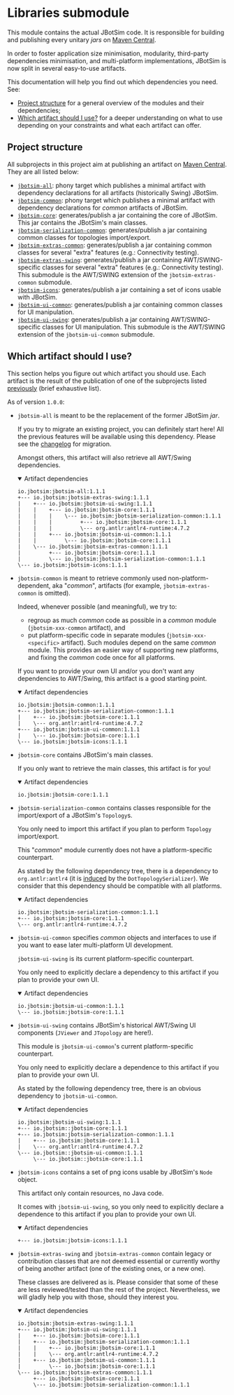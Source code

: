# Libraries submodule

This module contains the actual JBotSim code. It is responsible for building and publishing every unitary *jars* on 
[Maven Central][maven-central-jbotsim].

In order to foster application size minimisation, modularity, third-party dependencies minimisation, and multi-platform
implementations, JBotSim is now split in several easy-to-use artifacts.  

This documentation will help you find out which dependencies you need. See:
* [Project structure](#project-structure) for a general overview of the modules and their dependencies;
* [Which artifact should I use?](#which-artifact-should-i-use) for a deeper understanding on what to use depending on 
your constraints and what each artifact can offer.

## Project structure
All subprojects in this project aim at publishing an artifact on 
[Maven Central][maven-central-jbotsim]. 
They are all listed below:

* [`jbotsim-all`](./jbotsim-all/README.md): phony target which publishes a minimal artifact with dependency declarations 
for all artifacts (historically Swing) JBotSim.
* [`jbotsim-common`](./jbotsim-common/README.md): phony target which publishes a minimal artifact with dependency 
declarations for *common* artifacts of JBotSim.
* [`jbotsim-core`](./jbotsim-core/README.md): generates/publish a jar containing the core of JBotSim.
This jar contains the JBotSim's main classes.
* [`jbotsim-serialization-common`](./jbotsim-serialization-common/README.md): generates/publish a jar containing common classes for 
topologies import/export.
* [`jbotsim-extras-common`](./jbotsim-extras-common/README.md): generates/publish a jar containing common classes for
 several "extra" features (e.g.: Connectivity testing).
* [`jbotsim-extras-swing`](./jbotsim-extras-swing/README.md): generates/publish a jar containing AWT/SWING-specific 
classes for several "extra" features (e.g.: Connectivity testing).
  This submodule is the AWT/SWING extension of the `jbotsim-extras-common` submodule.
* [`jbotsim-icons`](./jbotsim-icons/README.md): generates/publish a jar containing a set of icons usable with JBotSim.
* [`jbotsim-ui-common`](./jbotsim-ui-common/README.md): generates/publish a jar containing common classes for UI 
manipulation.
* [`jbotsim-ui-swing`](./jbotsim-ui-swing/README.md): generates/publish a jar containing AWT/SWING-specific classes 
for UI manipulation.
  This submodule is the AWT/SWING extension of the `jbotsim-ui-common` submodule.



## Which artifact should I use?
This section helps you figure out which artifact you should use. 
Each artifact is the result of the publication of one of the subprojects listed [previously](#project-structure) 
(brief exhaustive list). 

As of version `1.0.0`:
* `jbotsim-all` is meant to be the replacement of the former JBotSim *jar*. 

  If you try to migrate an existing project, you can definitely start here! 
  All the previous features will be available using this dependency. Please see
   the [changelog](../CHANGELOG.md) for migration.

  Amongst others, this artifact will also retrieve all AWT/Swing dependencies. 
  
  <details open><summary>Artifact dependencies</summary>
  <p>
  
    ```
    io.jbotsim:jbotsim-all:1.1.1
    +--- io.jbotsim:jbotsim-extras-swing:1.1.1
    |    +--- io.jbotsim:jbotsim-ui-swing:1.1.1
    |    |    +--- io.jbotsim:jbotsim-core:1.1.1
    |    |    |    \--- io.jbotsim:jbotsim-serialization-common:1.1.1
    |    |    |         +--- io.jbotsim:jbotsim-core:1.1.1
    |    |    |         \--- org.antlr:antlr4-runtime:4.7.2
    |    |    +--- io.jbotsim:jbotsim-ui-common:1.1.1
    |    |         \--- io.jbotsim:jbotsim-core:1.1.1
    |    \--- io.jbotsim:jbotsim-extras-common:1.1.1
    |         +--- io.jbotsim:jbotsim-core:1.1.1
    |         \--- io.jbotsim:jbotsim-serialization-common:1.1.1
    \--- io.jbotsim:jbotsim-icons:1.1.1

    ```

  </p>
  </details>
  

* `jbotsim-common` is meant to retrieve commonly used non-platform-dependent, aka "*common*", artifacts 
  (for example, `jbotsim-extras-common` is omitted).

  Indeed, whenever possible (and meaningful), we try to:
  * regroup as much *common* code as possible in a *common* module (`jbotsim-xxx-common` artifact), and 
  * put platform-specific code in separate modules (`jbotsim-xxx-<specific>` artifact). 
    Such modules depend on the same *common* module. This provides an easier way of supporting new platforms, 
    and fixing the *common* code once for all platforms.
  
  If you want to provide your own UI and/or you don't want any dependencies to AWT/Swing, this artifact is a good 
  starting point.
  
  <details open><summary>Artifact dependencies</summary>
  <p>
  
    ```
    io.jbotsim:jbotsim-common:1.1.1
    +--- io.jbotsim:jbotsim-serialization-common:1.1.1
    |    +--- io.jbotsim:jbotsim-core:1.1.1
    |    \--- org.antlr:antlr4-runtime:4.7.2
    +--- io.jbotsim:jbotsim-ui-common:1.1.1
    |    \--- io.jbotsim:jbotsim-core:1.1.1
    \--- io.jbotsim:jbotsim-icons:1.1.1
    
    ```

  </p>
  </details>
  
* `jbotsim-core` contains JBotSim's main classes.

  If you only want to retrieve the main classes, this artifact is for you!  
    
  <details open><summary>Artifact dependencies</summary>
  <p>
  
    ```
    io.jbotsim:jbotsim-core:1.1.1
    ```
    
  </p>
  </details>
  
* `jbotsim-serialization-common` contains classes responsible for the import/export of a JBotSim's `Topology`s.

  You only need to import this artifact if you plan to perform `Topology` import/export.
  
  This "*common*" module currently does not have a platform-specific counterpart.
  
  As stated by the following dependency tree, there is a dependency to `org.antlr:antlr4` 
  (it is [induced](jbotsim-serialization-common/README.md#external-dependencies) by the `DotTopologySerializer`). 
  We consider that this dependency should be compatible with all platforms.

  <details open><summary>Artifact dependencies</summary>
  <p>
  
    ```
    io.jbotsim:jbotsim-serialization-common:1.1.1
    +--- io.jbotsim:jbotsim-core:1.1.1
    \--- org.antlr:antlr4-runtime:4.7.2
    ```
    
  </p>
  </details>

* `jbotsim-ui-common` specifies *common* objects and interfaces to use if you want to ease later multi-platform UI 
  development.
  
  `jbotsim-ui-swing` is its current platform-specific counterpart.
  
  You only need to explicitly declare a dependency to this artifact if you plan to provide your own UI. 
  
  <details open><summary>Artifact dependencies</summary>
  <p>
  
    ```
    io.jbotsim:jbotsim-ui-common:1.1.1
    \--- io.jbotsim:jbotsim-core:1.1.1
    ```
    
  </p>
  </details>

* `jbotsim-ui-swing` contains JBotSim's historical AWT/Swing UI components (`JViewer` and `JTopology` are here!).

  This module is `jbotsim-ui-common`'s current platform-specific counterpart.
  
  You only need to explicitly declare a dependence to this artifact if you plan to provide your own UI. 
  
  As stated by the following dependency tree, there is an obvious dependency to `jbotsim-ui-common`.
  
  <details open><summary>Artifact dependencies</summary>
  <p>
  
    ```
    io.jbotsim:jbotsim-ui-swing:1.1.1
    +--- io.jbotsim::jbotsim-core:1.1.1
    +--- io.jbotsim:jbotsim-serialization-common:1.1.1
    |    +--- io.jbotsim:jbotsim-core:1.1.1
    |    \--- org.antlr:antlr4-runtime:4.7.2
    \--- io.jbotsim::jbotsim-ui-common:1.1.1
         \--- io.jbotsim::jbotsim-core:1.1.1    
    ```
    
  </p>
  </details>


* `jbotsim-icons` contains a set of png icons usable by JBotSim's `Node` object.

  This artifact only contain resources, no Java code. 
  
  It comes with `jbotsim-ui-swing`, so you only need to explicitly declare a dependence to this artifact if you plan to 
  provide your own UI. 
  
  <details open><summary>Artifact dependencies</summary>
  <p>
  
    ```
    +--- io.jbotsim:jbotsim-icons:1.1.1
    
    ```
    
  </p>
  </details>
    

* `jbotsim-extras-swing` and `jbotsim-extras-common` contain legacy or contribution classes that are not deemed 
  essential or currently worthy of being another artifact (one of the existing ones, or a new one).
  
  These classes are delivered as is. Please consider that some of these are less reviewed/tested than the rest of the 
  project. 
  Nevertheless, we will gladly help you with those, should they interest you.
  
  <details open><summary>Artifact dependencies</summary>
  <p>
  
    ```
    io.jbotsim:jbotsim-extras-swing:1.1.1
    +--- io.jbotsim:jbotsim-ui-swing:1.1.1
    |    +--- io.jbotsim:jbotsim-core:1.1.1
    |    +--- io.jbotsim:jbotsim-serialization-common:1.1.1
    |    |    +--- io.jbotsim:jbotsim-core:1.1.1
    |    |    \--- org.antlr:antlr4-runtime:4.7.2
    |    +--- io.jbotsim:jbotsim-ui-common:1.1.1
    |         \--- io.jbotsim:jbotsim-core:1.1.1
    \--- io.jbotsim:jbotsim-extras-common:1.1.1
         +--- io.jbotsim:jbotsim-core:1.1.1
         \--- io.jbotsim:jbotsim-serialization-common:1.1.1
    ```
    
  </p>
  </details>


[maven-central-jbotsim]: https://search.maven.org/search?q=g:io.jbotsim
